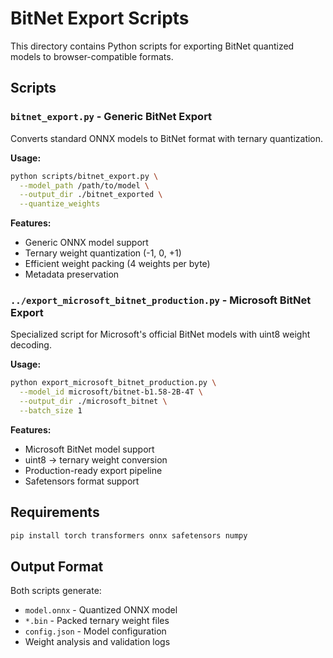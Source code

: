 # BitNet Export Scripts

This directory contains Python scripts for exporting BitNet quantized models to browser-compatible formats.

## Scripts

### `bitnet_export.py` - Generic BitNet Export
Converts standard ONNX models to BitNet format with ternary quantization.

**Usage:**
```bash
python scripts/bitnet_export.py \
  --model_path /path/to/model \
  --output_dir ./bitnet_exported \
  --quantize_weights
```

**Features:**
- Generic ONNX model support
- Ternary weight quantization (-1, 0, +1)
- Efficient weight packing (4 weights per byte)
- Metadata preservation

### `../export_microsoft_bitnet_production.py` - Microsoft BitNet Export
Specialized script for Microsoft's official BitNet models with uint8 weight decoding.

**Usage:**
```bash
python export_microsoft_bitnet_production.py \
  --model_id microsoft/bitnet-b1.58-2B-4T \
  --output_dir ./microsoft_bitnet \
  --batch_size 1
```

**Features:**
- Microsoft BitNet model support
- uint8 → ternary weight conversion
- Production-ready export pipeline
- Safetensors format support

## Requirements

```bash
pip install torch transformers onnx safetensors numpy
```

## Output Format

Both scripts generate:
- `model.onnx` - Quantized ONNX model
- `*.bin` - Packed ternary weight files
- `config.json` - Model configuration
- Weight analysis and validation logs
